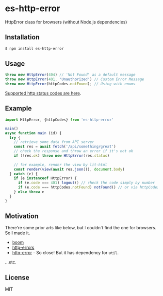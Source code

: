 # es-http-error

HttpError class for browsers (without Node.js dependencies)

## Installation

```bash
$ npm install es-http-error
```

## Usage

```javascript
throw new HttpError(404) // 'Not Found' as a default message
throw new HttpError(401, 'Unauthorized') // Custom Error Message
throw new HttpError(httpCodes.notFound); // Using with enums
```

[Supported http status codes are here](index.js).


## Example

```javascript
import HttpError, {httpCodes} from 'es-http-error'

main()
async function main (id) {
  try {
    // retrieve some data from API server
    const res = await fetch('/api/something/great')
    // check the response and throw an error if it's not ok
    if (!res.ok) throw new HttpError(res.status)
    
    // for example, render the view by lit-html
    const render(view(await res.json()), document.body)
  } catch (e) {
    if (e instanceof HttpError) {
      if (e.code === 401) logout() // check the code simply by number
      if (e.code === httpCodes.notFound) notFound() // or via httpCodes
    } else throw e
  }
}
```

## Motivation

There're some prior arts like below, but I couldn't find the one for browsers. So I made it.

- [boom](https://github.com/hapijs/boom)
- [http-errors](https://github.com/jshttp/http-errors)
- [http-error](https://github.com/c9/node-http-error) - So close! But it has dependency for `util`.

...etc.

## License

MIT
